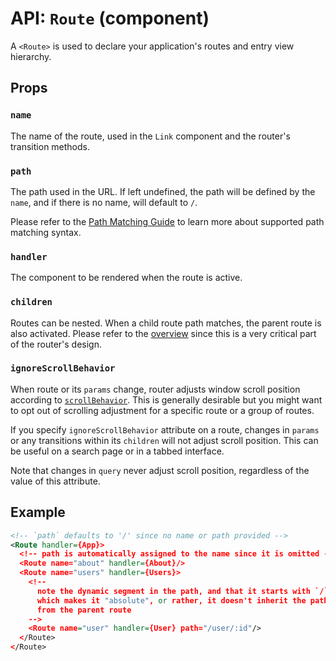 API: `Route` (component)
=========================

A `<Route>` is used to declare your application's routes and entry view hierarchy.

Props
-----

### `name`

The name of the route, used in the `Link` component and the router's transition methods.

### `path`

The path used in the URL. If left undefined, the path will be defined by
the `name`, and if there is no name, will default to `/`.

Please refer to the [Path Matching Guide][path-matching] to learn more
about supported path matching syntax.

### `handler`

The component to be rendered when the route is active.

### `children`

Routes can be nested. When a child route path matches, the parent route
is also activated. Please refer to the [overview][overview] since this
is a very critical part of the router's design.

### `ignoreScrollBehavior`

When route or its `params` change, router adjusts window scroll position according to [`scrollBehavior`](https://github.com/rackt/react-router/blob/master/docs/api/create.md#scrollbehavior). This is generally desirable but you might want to opt out of scrolling adjustment for a specific route or a group of routes.

If you specify `ignoreScrollBehavior` attribute on a route, changes in `params` or any transitions within its `children` will not adjust scroll position. This can be useful on a search page or in a tabbed interface.

Note that changes in `query` never adjust scroll position, regardless of the value of this attribute.

Example
-------

```xml
<!-- `path` defaults to '/' since no name or path provided -->
<Route handler={App}>
  <!-- path is automatically assigned to the name since it is omitted -->
  <Route name="about" handler={About}/>
  <Route name="users" handler={Users}>
    <!--
      note the dynamic segment in the path, and that it starts with `/`,
      which makes it "absolute", or rather, it doesn't inherit the path
      from the parent route
    -->
    <Route name="user" handler={User} path="/user/:id"/>
  </Route>
</Route>
```

  [overview]:/docs/guides/overview.md
  [path-matching]:/docs/guides/path-matching.md
